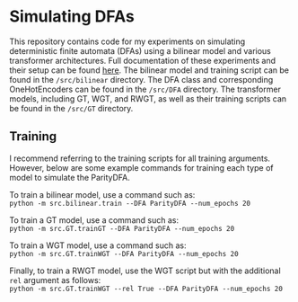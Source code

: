 # Simulating DFAs
This repository contains code for my experiments on simulating deterministic finite automata (DFAs) using a bilinear model and various transformer architectures. Full documentation of these experiments and their setup can be found [here](https://humdrum-peridot-bf0.notion.site/Learning-Deterministic-Finite-Automata-62a5b74963ba4277b24d0fecfd1e45c6). The bilinear model and training script can be found in the `/src/bilinear` directory. The DFA class and corresponding OneHotEncoders can be found in the `/src/DFA` directory. The transformer models, including GT, WGT, and RWGT, as well as their training scripts can be found in the `/src/GT` directory.

## Training
I recommend referring to the training scripts for all training arguments. However, below are some example commands for training each type of model to simulate the ParityDFA.

To train a bilinear model, use a command such as: \
`python -m src.bilinear.train --DFA ParityDFA --num_epochs 20`

To train a GT model, use a command such as: \
`python -m src.GT.trainGT --DFA ParityDFA --num_epochs 20`

To train a WGT model, use a command such as: \
`python -m src.GT.trainWGT --DFA ParityDFA --num_epochs 20`

Finally, to train a RWGT model, use the WGT script but with the additional `rel` argument as follows: \
`python -m src.GT.trainWGT --rel True --DFA ParityDFA --num_epochs 20`
